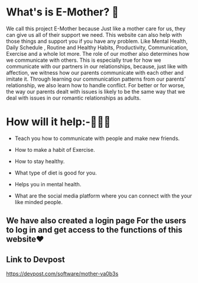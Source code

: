 # What's is E-Mother? 🤨

We call this project E-Mother because Just like a mother care for us, they can give us all of their support we need. This website can also help with those things and support you if you have any problem. Like Mental Health, Daily Schedule , Routine and Healthy Habits, Productivity, Communication, Exercise and a whole lot more.
The role of our mother also determines how we communicate with others. This is especially true for how we communicate with our partners in our relationships, because, just like with affection, we witness how our parents communicate with each other and imitate it. Through learning our communication patterns from our parents’ relationship, we also learn how to handle conflict. For better or for worse, the way our parents dealt with issues is likely to be the same way that we deal with issues in our romantic relationships as adults.

# How will it help:-🌈🦋😍
* Teach you how to communicate with people and make new friends.

* How to make a habit of Exercise.

* How to stay healthy.

* What type of diet is good for you.

* Helps you in mental health.

* What are the social media platform where you can connect with the your like minded people.


## We have also created a login page For the users to log in and get access to the functions of this website❤

## Link to Devpost
https://devpost.com/software/mother-va0b3s

